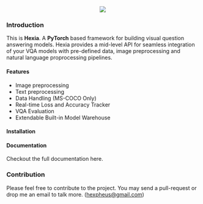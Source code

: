 <div align="center">
  <img src="http://uupload.ir/files/imet_hexia.png">
</div>

### Introduction
This is **Hexia**. A **PyTorch** based framework for building visual question answering models. Hexia provides a mid-level API for seamless integration of your VQA models with pre-defined data, image preprocessing and natural language proprocessing pipelines.

#### Features
*   Image preprocessing
*   Text preprocessing
*   Data Handling (MS-COCO Only)
*   Real-time Loss and Accuracy Tracker
*   VQA Evaluation
*   Extendable Built-in Model Warehouse

#### Installation

#### Documentation
Checkout the full documentation here.

### Contribution
Please feel free to contribute to the project. You may send a pull-request or drop me an email to talk more. ([hexpheus@gmail.com](hexpheus@gmail.com))
